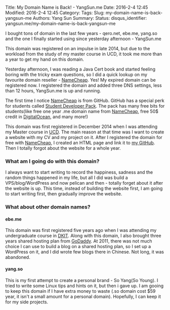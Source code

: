 Title: My Domain Name is Back! - YangSun.me
Date: 2016-2-4 12:45
Modified: 2016-2-4 12:45
Category: 
Tags:
Slug: my-domain-name-is-back-yangsun-me
Authors: Yang Sun
Summary:
Status:
disqus_identifier: yangsun.me/my-domain-name-is-back-yangsun-me

I bought tons of domain in the last few years - qero.net, ebe.me, yang.so and the one I finally started using since yesterday afternoon - YangSun.me

This domain was registered on an impulse in late 2014, but due to the workload from the study of my master course in UCD, it took me more than a year to get my hand on this domain.

Yesterday afternoon, I was reading a Java Cert book and started feeling boring with the tricky exam questions, so I did a quick lookup on my favourite domain reseller - [NameCheap](https://www.namecheap.com/?aff=96185). Yes! My expired domain can be registered now. I registered the domain and added three DNS settings, less than 12 hours, YangSun.me is up and running.

The first time I notice [NameCheap](https://www.namecheap.com/?aff=96185) is from GitHub. GitHub has a special perk for students called [Student Developer Pack](https://education.github.com/pack). The pack has many free bits for students(like free one year .me domain name from [NameCheap](https://www.namecheap.com/?aff=96185), free 50$ credit in [DigitalOcean](https://m.do.co/c/f68d634be5d8), and many more!)

This domain was first registered in December 2014 when I was attending my Master course in [UCD](http://www.ucd.ie). The main reason at that time was I want to create a website with my CV and my project on it. After I registered the domain for free with [NameCheap](https://www.namecheap.com/?aff=96185), I created an HTML page and link it to [my GitHub](http://github.com/s27y). Then I totally forgot about the website for a whole year.

### What am I going do with this domain? ###

I always want to start writing to record the happiness, sadness and the random things happened in my life, but all I did was build a VPS/blog/WordPress and now pelican and then - totally forget about it after the website is up. This time, instead of building the website first, I am going to start writing first, then gradually improve the website.

### What about other domain names? ###

#### ebe.me ####

This domain was first registered five years ago when I was attending my undergraduate course in [DKIT](www.dkit.ie). Along with this domain, I also brought three years shared hosting plan from [GoDaddy](www.goDadday.com). At 2011, there was not much choice I can use to build a blog on a shared hosting plan, so I set up a WordPress on it, and I did wrote few blogs there in Chinese. Not long, it was abandoned.

#### yang.so ####

This is my first attempt to create a personal brand - So Yang(So Young). I tried to write some Linux tips and hints on it, but then i gave up.
I am gooing to keep this domain if I have extra money to waste (.so domain cost $59 year, it isn't a small amount for a personal domain). Hopefully, I can keep it for my side projects.